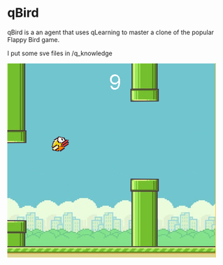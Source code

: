 # qBird
qBird is a an agent that uses qLearning to master a clone of the popular Flappy Bird game.

I put some sve files in /q_knowledge

![Alt text](lib/qBirdinaction.png?raw=true "here's a picture of qBird playing =)")

